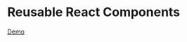 # Reusable React Components

[Demo](https://coryhouse.github.io/pluralsight-reusable-react-components)
